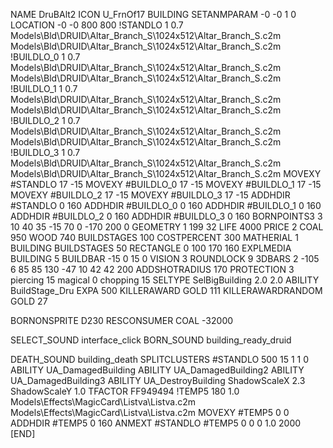 NAME DruBAlt2
ICON U_FrnOf17
BUILDING
SETANMPARAM -0 -0 1 0              
LOCATION -0 -0 800 800
!STANDLO    1 0.7 Models\Bld\DRUID\Altar_Branch_S\1024x512\Altar_Branch_S.c2m Models\Bld\DRUID\Altar_Branch_S\1024x512\Altar_Branch_S.c2m
!BUILDLO_0  1 0.7 Models\Bld\DRUID\Altar_Branch_S\1024x512\Altar_Branch_S.c2m Models\Bld\DRUID\Altar_Branch_S\1024x512\Altar_Branch_S.c2m
!BUILDLO_1  1 0.7 Models\Bld\DRUID\Altar_Branch_S\1024x512\Altar_Branch_S.c2m Models\Bld\DRUID\Altar_Branch_S\1024x512\Altar_Branch_S.c2m
!BUILDLO_2  1 0.7 Models\Bld\DRUID\Altar_Branch_S\1024x512\Altar_Branch_S.c2m Models\Bld\DRUID\Altar_Branch_S\1024x512\Altar_Branch_S.c2m
!BUILDLO_3  1 0.7 Models\Bld\DRUID\Altar_Branch_S\1024x512\Altar_Branch_S.c2m Models\Bld\DRUID\Altar_Branch_S\1024x512\Altar_Branch_S.c2m
MOVEXY #STANDLO   17 -15
MOVEXY #BUILDLO_0 17 -15
MOVEXY #BUILDLO_1 17 -15
MOVEXY #BUILDLO_2 17 -15
MOVEXY #BUILDLO_3 17 -15
ADDHDIR #STANDLO 0 160
ADDHDIR #BUILDLO_0 0 160
ADDHDIR #BUILDLO_1 0 160
ADDHDIR #BUILDLO_2 0 160
ADDHDIR #BUILDLO_3 0 160
BORNPOINTS3 3 10 40 35 -15 70 0 -170 200 0
GEOMETRY 1 199 32
LIFE     4000
PRICE 2 COAL 950 WOOD 740
BUILDSTAGES 100
COSTPERCENT 300
MATHERIAL 1 BUILDING
BUILDSTAGES 50
RECTANGLE    0 100 170 160
EXPLMEDIA BUILDING 5
BUILDBAR -15 0 15 0
VISION 3
ROUNDLOCK 9
3DBARS 2 -105 6 85 85 130 -47 10 42 42 200
ADDSHOTRADIUS 170
PROTECTION 3 piercing 15 magical 0 chopping 15
SELTYPE SelBigBuilding 2.0 2.0
ABILITY BuildStage_Dru
EXPA 500
KILLERAWARD             GOLD 111
KILLERAWARDRANDOM       GOLD 27

BORNONSPRITE D230
RESCONSUMER COAL -32000

SELECT_SOUND interface_click
BORN_SOUND building_ready_druid

DEATH_SOUND building_death
SPLITCLUSTERS #STANDLO 500 15 1 1 0
ABILITY UA_DamagedBuilding
ABILITY UA_DamagedBuilding2
ABILITY UA_DamagedBuilding3
ABILITY UA_DestroyBuilding
ShadowScaleX 2.3
ShadowScaleY 1.0
TFACTOR FF949494
!TEMP5 180 1.0 Models\Effects\MagicCard\Listva\Listva.c2m Models\Effects\MagicCard\Listva\Listva.c2m
MOVEXY  #TEMP5 0 0
ADDHDIR #TEMP5 0 160
ANMEXT #STANDLO #TEMP5 0 0 0 1.0 2000
[END]
